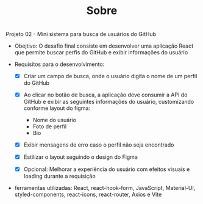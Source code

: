 <div align="center">
<h1>Sobre</h1>
</div><br/>

<div>
  Projeto 02 - Mini sistema para busca de usuários do GitHub
  
  - Obejtivo:
  O desafio final consiste em desenvolver uma aplicação React que permite buscar perfis do GitHub e exibir informações do usuário

 - Requisitos para o desenvolvimento:
   - [x] Criar um campo de busca, onde o usuário digita o nome de um perfil do GitHub
   - [x] Ao clicar no botão de busca, a aplicação deve consumir a API do GitHub e exibir as seguintes informações do usuário, customizando conforme layout do figma:
        * Nome do usuário
        * Foto de perfil
        * Bio

   - [x] Exibir mensagens de erro caso o perfil não seja encontrado
   - [x] Estilizar o layout seguindo o design do Figma
   - [x] Opcional: Melhorar a experiência do usuário com efeitos visuais e loading durante a requisição <br/>

  - ferramentas utilizadas:
  React, react-hook-form, JavaScript, Material-UI, styled-components, react-icons, react-router, Axios e Vite
</div>

